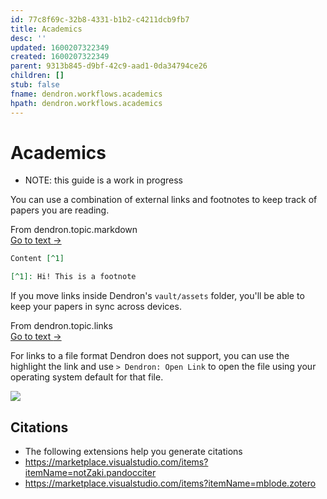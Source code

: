 ```yaml
---
id: 77c8f69c-32b8-4331-b1b2-c4211dcb9fb7
title: Academics
desc: ''
updated: 1600207322349
created: 1600207322349
parent: 9313b845-d9bf-42c9-aad1-0da34794ce26
children: []
stub: false
fname: dendron.workflows.academics
hpath: dendron.workflows.academics
---
```

# Academics

- NOTE: this guide is a work in progress

You can use a combination of external links and footnotes to keep track of papers you are reading. 

<div class="portal-container">
<div class="portal-head">
<div class="portal-backlink" >
<div class="portal-title">From <span class="portal-text-title">dendron.topic.markdown</span></div>
<a href="ba97866b-889f-4ac6-86e7-bb2d97f6e376.html" class="portal-arrow">Go to text <span class="right-arrow">→</span></a>
</div>
</div>
<div id="portal-parent-anchor" class="portal-parent" markdown="1">
<div class="portal-parent-fader-top"></div>
<div class="portal-parent-fader-bottom"></div>        
  

```markdown
Content [^1]

[^1]: Hi! This is a footnote
```

</div>    
</div>

If you move links inside Dendron's `vault/assets` folder, you'll be able to keep your papers in sync across devices. 

<div class="portal-container">
<div class="portal-head">
<div class="portal-backlink" >
<div class="portal-title">From <span class="portal-text-title">dendron.topic.links</span></div>
<a href="3472226a-ff3c-432d-bf5d-10926f39f6c2.html" class="portal-arrow">Go to text <span class="right-arrow">→</span></a>
</div>
</div>
<div id="portal-parent-anchor" class="portal-parent" markdown="1">
<div class="portal-parent-fader-top"></div>
<div class="portal-parent-fader-bottom"></div>        
  

For links to a file format Dendron does not support, you can use the highlight the link and use `> Dendron: Open Link` to open the file using your operating system default for that file.

<a href="https://www.loom.com/share/01250485e20a4cdca2a053dd6047ac68"><img src="https://cdn.loom.com/sessions/thumbnails/01250485e20a4cdca2a053dd6047ac68-with-play.gif"> </a>

</div>    
</div>

## Citations

- The following extensions help you generate citations
- <https://marketplace.visualstudio.com/items?itemName=notZaki.pandocciter>
- <https://marketplace.visualstudio.com/items?itemName=mblode.zotero>
